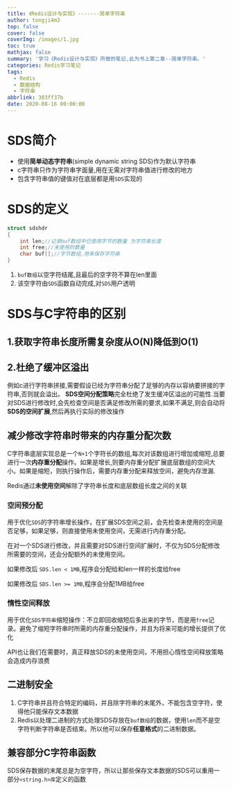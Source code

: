 ```yaml
---
title: 《Redis设计与实现》-------简单字符串
author: tongji4m3
top: false
cover: false
coverImg: /images/1.jpg
toc: true
mathjax: false
summary: '学习《Redis设计与实现》所做的笔记,此为书上第二章--简单字符串。'
categories: Redis学习笔记
tags:
  - Redis
  - 数据结构
  - 字符串
abbrlink: 303ff37b
date: 2020-08-16 00:00:00
---
```





# SDS简介

+ 使用**简单动态字符串**(simple dynamic string SDS)作为默认字符串
+ c字符串只作为字符串字面量,用在无需对字符串值进行修改的地方
+ 包含字符串值的键值对在底层都是用`SDS`实现的

# SDS的定义

```c
struct sdshdr
{
	int len;//记录buf数组中已使用字节的数量 为字符串长度
	int free;//未使用的数量
	char buf[];//字节数组,用来保存字符串
}
```

1. `buf数组`以空字符结尾,且最后的空字符不算在len里面
2. 该空字符由`SDS`函数自动完成,对`SDS`用户透明

# SDS与C字符串的区别

## 1.获取字符串长度所需复杂度从O(N)降低到​O(1)​

## 2.杜绝了缓冲区溢出
例如c进行字符串拼接,需要假设已经为字符串分配了足够的内存以容纳要拼接的字符串,否则就会溢出。
**SDS空间分配策略**完全杜绝了发生缓冲区溢出的可能性.当要对SDS进行修改时,会先检查空间是否满足修改所需的要求,如果不满足,则会自动将**SDS的空间扩展**,然后再执行实际的修改操作

## 减少修改字符串时带来的内存重分配次数

C字符串底层实现总是一个`N+1`个字符长的数组,每次对该数组进行增加或缩短,总要进行一次**内存重分配**操作。如果是增长,则要内存重分配扩展底层数组的空间大小。如果是缩短，则执行操作后，需要内存重分配来释放空间，避免内存泄漏.

Redis通过**未使用空间**解除了字符串长度和底层数组长度之间的关联

### 空间预分配

用于优化`SDS`的字符串增长操作，在扩展SDS空间之前，会先检查未使用的空间是否足够，如果足够，则直接使用未使用空间，无需进行内存重分配。

在对一个SDS进行修改，并且需要对SDS进行空间扩展时，不仅为SDS分配修改所需要的空间，还会分配额外的未使用空间。

如果修改后 `SDS.len < 1MB`,程序会分配给和len一样的长度给free

如果修改后 `SDS.len >= 1MB`,程序会分配1MB给free

### 惰性空间释放

用于优化`SDS字符串`缩短操作：不立即回收缩短后多出来的字节，而是用`free`记录。避免了缩短字符串时所需的内存重分配操作，并且为将来可能的增长提供了优化

API也让我们在需要时，真正释放SDS的未使用空间，不用担心惰性空间释放策略会造成内存浪费

## 二进制安全

1. C字符串并且符合特定的编码，并且除字符串的末尾外，不能包含空字符，使得他只能保存文本数据
2. Redis以处理二进制的方式处理SDS存放在`buf数组`的数据，使用`len`而不是空字符判断字符串是否结束。所以他可以保存**任意格式**的二进制数据。

## 兼容部分C字符串函数

SDS保存数据的末尾总是为空字符，所以让那些保存文本数据的SDS可以重用一部分`<string.h>库`定义的函数



